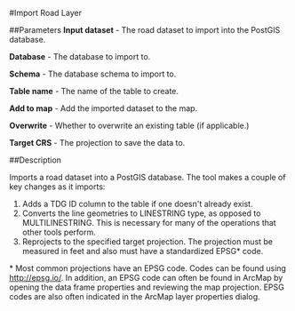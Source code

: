 #Import Road Layer

##Parameters
**Input dataset** - The road dataset to import into the PostGIS database.

**Database** - The database to import to.

**Schema** - The database schema to import to.

**Table name** - The name of the table to create.

**Add to map** - Add the imported dataset to the map.

**Overwrite** - Whether to overwrite an existing table (if applicable.)

**Target CRS** - The projection to save the data to.

##Description

Imports a road dataset into a PostGIS database. The tool makes a couple of
key changes as it imports:

1. Adds a TDG ID column to the table if one doesn't already exist.
2. Converts the line geometries to LINESTRING type, as opposed to
MULTILINESTRING. This is necessary for many of the operations that other tools
perform.
3. Reprojects to the specified target projection. The projection must be
measured in feet and also must have a standardized EPSG* code.

\* Most common projections have an EPSG code. Codes can be found using
http://epsg.io/. In addition, an EPSG code can often be found in ArcMap
by opening the data frame properties and reviewing the map projection.
EPSG codes are also often indicated in the ArcMap layer properties dialog.
